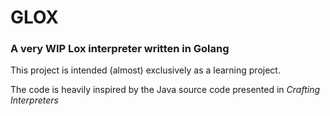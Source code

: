 # GLOX

### A very **WIP** Lox interpreter written in Golang

This project is intended (almost) exclusively as a learning project.

The code is heavily inspired by the Java source code presented in _Crafting Interpreters_
